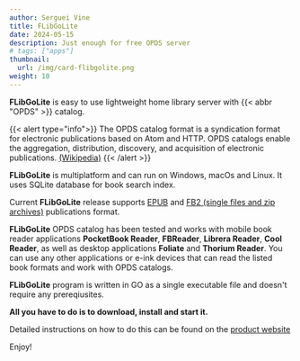 ```yaml
---
author: Serguei Vine
title: FLibGoLite
date: 2024-05-15
description: Just enough for free OPDS server
# tags: ["apps"]
thumbnail:
  url: /img/card-flibgolite.png
weight: 10
---
```


__FLibGoLite__ is easy to use lightweight home library server with {{< abbr "OPDS" >}} catalog.

{{< alert type="info">}}
The OPDS catalog format is a syndication format for electronic publications based on Atom and HTTP. OPDS catalogs enable the aggregation, distribution, discovery, and acquisition of electronic publications. [(Wikipedia)](https://en.wikipedia.org/wiki/Open_Publication_Distribution_System)
{{< /alert >}}

__FLibGoLite__ is multiplatform and can run on Windows, macOs and Linux. It uses SQLite database for book search index.

Current __FLibGoLite__ release supports [EPUB](https://en.wikipedia.org/wiki/EPUB) and [FB2 (single files and zip archives)](https://github.com/gribuser/fb2) publications format.

__FLibGoLite__ OPDS catalog has been tested and works with mobile book reader applications __PocketBook Reader__, __FBReader__, __Librera Reader__, __Cool Reader__, as well as desktop applications __Foliate__ and __Thorium Reader__. You can use any other applications or e-ink devices that can read the listed book formats and work with OPDS catalogs.

__FLibGoLite__ program is written in GO as a single executable file and doesn't require any prereqiusites.

__All you have to do is to download, install and start it.__    
<!-- commented buggy hinode link -->
<!-- Detailed instructions on how to do this can be found on the {{< link flibgolite_docs >}}product website{{< /link >}}   -->
Detailed instructions on how to do this can be found on the [product website ](https://vinser.github.io/flibgolite/)

Enjoy!  
